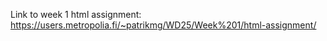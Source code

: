 Link to week 1 html assignment:  
https://users.metropolia.fi/~patrikmg/WD25/Week%201/html-assignment/

